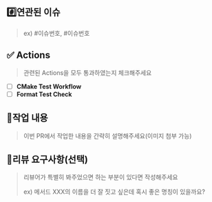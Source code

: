 ## #️⃣연관된 이슈

> ex) #이슈번호, #이슈번호

## ✅ Actions

> 관련된 Actions을 모두 통과하였는지 체크해주세요

- [ ] **CMake Test Workflow**
- [ ] **Format Test Check**

## 📝작업 내용

> 이번 PR에서 작업한 내용을 간략히 설명해주세요(이미지 첨부 가능)

## 💬리뷰 요구사항(선택)

> 리뷰어가 특별히 봐주었으면 하는 부분이 있다면 작성해주세요
>
> ex) 메서드 XXX의 이름을 더 잘 짓고 싶은데 혹시 좋은 명칭이 있을까요?

